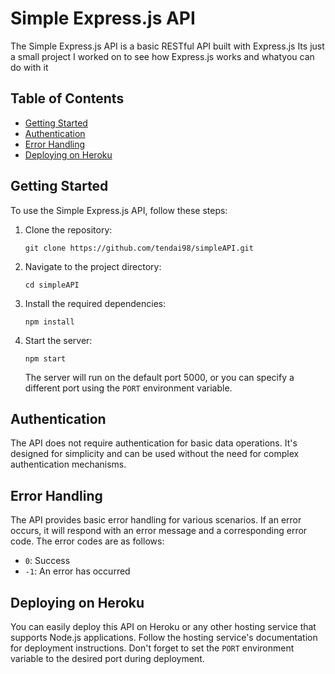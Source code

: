 # Simple Express.js API

The Simple Express.js API is a basic RESTful API built with Express.js
Its just a small project I worked on to see how Express.js works and whatyou can do with it

## Table of Contents

- [Getting Started](#getting-started)
- [Authentication](#authentication)
- [Error Handling](#error-handling)
- [Deploying on Heroku](#deploying-on-heroku)

## Getting Started

To use the Simple Express.js API, follow these steps:

1. Clone the repository:

   ```
   git clone https://github.com/tendai98/simpleAPI.git
   ```

2. Navigate to the project directory:

   ```
   cd simpleAPI
   ```

3. Install the required dependencies:

   ```
   npm install
   ```

4. Start the server:

   ```
   npm start
   ```

   The server will run on the default port 5000, or you can specify a different port using the `PORT` environment variable.

## Authentication

The API does not require authentication for basic data operations. It's designed for simplicity and can be used without the need for complex authentication mechanisms.

## Error Handling

The API provides basic error handling for various scenarios. If an error occurs, it will respond with an error message and a corresponding error code. The error codes are as follows:

- `0`: Success
- `-1`: An error has occurred

## Deploying on Heroku

You can easily deploy this API on Heroku or any other hosting service that supports Node.js applications. Follow the hosting service's documentation for deployment instructions. Don't forget to set the `PORT` environment variable to the desired port during deployment.
